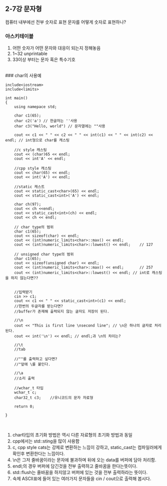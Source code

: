 ## 2-7강 문자형

컴퓨터 내부에선 전부 숫자로 표현
문자를 어떻게 숫자로 표현하나?
<br>
### 아스키테이블 

1. 어떤 숫자가 어떤 문자와 대응이 되는지 정해놓음
2. 1~32 unprintable
3. 33이상 부터는 문자 혹은 특수기호
<br>
### char의 사용예

	include<iostream>
	include<limits>

	int main()
	{
		using namepace std;

		char c1(65);
		char c2('a') // 한글자는 ''사용
		char c3("Hello, world") // 문자열에는 ""사용
		
		cout << c1 << " " << c2 << " " << int(c1) << " " << int(c2) << endl; // int형으로 char를 캐스팅

		//c style 캐스팅
		cout << (char)65 << endl;
		cout << int'A' << endl;

		//cpp style 캐스팅
		cout << char(65) << endl;
		cout << int('A') << endl;

		//static 캐스트
		cout << static_cast<char>(65) << endl;
		cout << static_cast<int>('A') << endl;

		char ch(97);
		cout << ch <<endl;
		cout << static_cast<int>(ch) << endl;
		cout << ch << endl;

		// char type의 범위
		char c1(65);
		cout << sizeof(char) << endl;
		cout << (int)numeric_limits<char>::max() << endl;
		cout << (int)numeric_limits<char>::lowest() << endl;	// 127

		// unsigned char type의 범위
		char c1(65);
		cout << sizeof(unsigned char) << endl;
		cout << (int)numeric_limits<char>::max() << endl;		// 257
		cout << (int)numeric_limits<char>::lowest() << endl; // int로 캐스팅을 하지 않는다면??


		//입력받기
		cin >> c1;
		cout << c1 << " " << static_cast<int>(c1) << endl;
		//한번의 두글자를 받는다면?
		//buffer가 존재해 출력되지 않는 글자도 저장이 된다.

		//\n
		cout << "This is first line \nsecond line"; // \n은 하나의 글자로 처리된다.
		cout << int('\n') << endl; // endl;과 \n의 차이는?

		//\t
		//tab

		//""를 출력하고 싶다면?
		//"앞에 \를 붙인다.

		//\a
		//소리 출력

		//wchar_t 타입
		wchar_t c;
		char32_t c3;	//유니코드의 문자 자료형

		return 0;

	}
<br>

1. char타입의 초기화 방법은 역시 다른 자료형의 초기화 방법과 동일
2. cpp에서는 std::sting을 많이 사용함
3. c, cpp style cats는 강제로 변환하는 느낌이 강하고, static_cast는 컴파일러에게 확인후 변환한다는 느낌이다.
4. \n은 그저 줄바꿈이라는 문자에 불과하며 뒤에 오는 data를 버퍼에 담아 처리함.
5. endl;의 경우 버퍼에 담긴것을 전부 출력하고 줄바꿈을 한다는뜻이다.
6. std::flush는 줄바꿈을 하지않고 버퍼에 있는 것을 전부 출력하라는 뜻이다.
7. 숙제 ASCII표에 들어 있는 여러가지 문자들을 cin / cout으로 출력해 봅시다.
